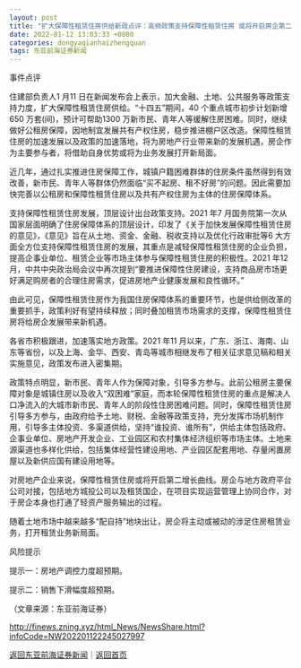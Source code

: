 ```yaml
---
layout: post
title: "扩大保障性租赁住房供给新政点评：高频政策支持保障性租赁住房 或将开启房企第二增长曲线"
date: 2022-01-12 13:03:33 +0800
categories: dongyaqianhaizhengquan
tags: 东亚前海证券新闻
---
```

<p>事件点评</p>
 <p>住建部负责人1 月11 日在新闻发布会上表示，加大金融、土地、公共服务等政策支持力度，扩大保障性租赁住房供给。“十四五”期间，40 个重点城市初步计划新增650 万套(间)，预计可帮助1300 万新市民、青年人等缓解住房困难。同时，继续做好公租房保障，因地制宜发展共有产权住房，稳步推进棚户区改造。保障性租赁住房的加速发展以及政策的加速落地，将为房地产行业带来新的发展机遇，房企作为主要参与者，将借助自身优势或将为业务发展打开新局面。</p>
 <p>近几年，通过扎实推进住房保障工作，城镇户籍困难群体的住房条件虽然得到有效改善，新市民、青年人等群体仍然面临“买不起房、租不好房”的问题。因此需要加快完善以公租房和保障性租赁住房以及共有产权住房为主体的住房保障体系。</p>
 <p>支持保障性租赁住房发展，顶层设计出台政策支持。2021 年7 月国务院第一次从国家层面明确了住房保障体系的顶层设计，印发了《关于加快发展保障性租赁住房的意见》，《意见》旨在从土地、资金、金融、税收支持以及优化行政审批等6 大方面全方位支持保障性租赁住房的发展，其重点是减轻保障性租赁住房的企业负担，提高企事业单位、租赁企业等市场主体参与保障性租赁住房的积极性。2021 年12 月，中共中央政治局会议中再次提到“要推进保障性住房建设，支持商品房市场更好满足购房者的合理住房需求，促进房地产业健康发展和良性循环。”</p>
 <p>由此可见，保障性租赁住房作为我国住房保障体系的重要环节，也是供给侧改革的重要抓手，政策利好有望持续释放；同时叠加租赁市场需求的支撑，保障性租赁住房将给房企发展带来新机遇。</p>
 <p>各省市积极跟进，加速落实地方政策。2021 年11 月以来，广东、浙江、海南、山东等省份，以及上海、金华、西安、青岛等城市相继发布了相关征求意见稿和相关实施意见，政策发布进入密集期。</p>
 <p>政策特点明显，新市民、青年人作为保障对象，引导多方参与。此前公租房主要保障对象是城镇住房以及收入“双困难”家庭，而本轮保障性租赁住房的重点是解决人口净流入的大城市新市民、青年人的阶段性住房困难问题。同时，保障性租赁住房引导多方参与，由政府给予土地、财税、金融等政策支持，充分发挥市场机制作用，引导多主体投资、多渠道供给，坚持“谁投资、谁所有”，供给主体包括政府、企事业单位、房地产开发企业、工业园区和农村集体经济组织等市场主体。土地来源渠道也多样化供给，包括集体经营性建设用地、产业园区配套用地、存量闲置房屋以及新供应国有建设用地等。</p>
 <p>对房地产企业来说，保障性租赁住房或将开启第二增长曲线。房企与地方政府平台公司对接，包括地方城投公司以及租赁国企，在项目实现运营管理上协同合作，对于房企本身也打通了轻资产服务输出的过程。</p>
 <p>随着土地市场中越来越多“配自持”地块出让，房企将主动或被动的涉足住房租赁业务，打开租赁业务新局面。</p>
 <p>风险提示</p>
 <p>提示一：房地产调控力度超预期。</p>
 <p>提示二：销售下滑幅度超预期。</p><p class="em_media">（文章来源：东亚前海证券）</p>

<http://finews.zning.xyz/html_News/NewsShare.html?infoCode=NW202201122245027997>

[返回东亚前海证券新闻](//finews.withounder.com/category/dongyaqianhaizhengquan.html)｜[返回首页](//finews.withounder.com/)